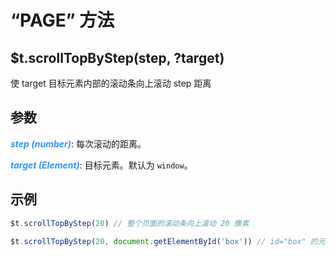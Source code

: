 # “PAGE” 方法

## $t.scrollTopByStep(step, ?target)

使 target 目标元素内部的滚动条向上滚动 step 距离

## 参数

<i style="color: #3492ff;font-weight: 700;">step (number)</i>: 每次滚动的距离。

<i style="color: #3492ff;font-weight: 700;">target (Element)</i>:  目标元素。默认为 `window`。

## 示例

```javascript
$t.scrollTopByStep(20) // 整个页面的滚动条向上滚动 20 像素

$t.scrollTopByStep(20, document.getElementById('box')) // id="box" 的元素内部的滚动条向上滚动 20 像素
```

